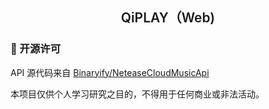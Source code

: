 <h2 align="center" style="font-weight:600">QiPLAY（Web)</h2>

### 📜 开源许可

API 源代码来自 [Binaryify/NeteaseCloudMusicApi](https://github.com/Binaryify/NeteaseCloudMusicApi)

本项目仅供个人学习研究之目的，不得用于任何商业或非法活动。